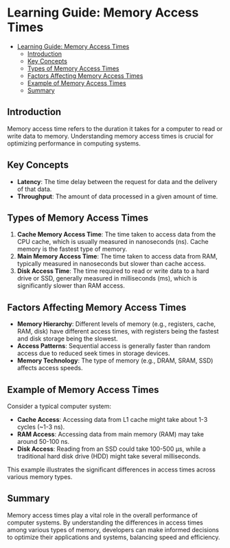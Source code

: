 # Learning Guide: Memory Access Times

- [Learning Guide: Memory Access Times](#learning-guide-memory-access-times)
  - [Introduction](#introduction)
  - [Key Concepts](#key-concepts)
  - [Types of Memory Access Times](#types-of-memory-access-times)
  - [Factors Affecting Memory Access Times](#factors-affecting-memory-access-times)
  - [Example of Memory Access Times](#example-of-memory-access-times)
  - [Summary](#summary)

## Introduction

Memory access time refers to the duration it takes for a computer to read or write data to memory. Understanding memory access times is crucial for optimizing performance in computing systems.

## Key Concepts

- **Latency**: The time delay between the request for data and the delivery of that data.
- **Throughput**: The amount of data processed in a given amount of time.

## Types of Memory Access Times

1. **Cache Memory Access Time**: The time taken to access data from the CPU cache, which is usually measured in nanoseconds (ns). Cache memory is the fastest type of memory.
2. **Main Memory Access Time**: The time taken to access data from RAM, typically measured in nanoseconds but slower than cache access.
3. **Disk Access Time**: The time required to read or write data to a hard drive or SSD, generally measured in milliseconds (ms), which is significantly slower than RAM access.

## Factors Affecting Memory Access Times

- **Memory Hierarchy**: Different levels of memory (e.g., registers, cache, RAM, disk) have different access times, with registers being the fastest and disk storage being the slowest.
- **Access Patterns**: Sequential access is generally faster than random access due to reduced seek times in storage devices.
- **Memory Technology**: The type of memory (e.g., DRAM, SRAM, SSD) affects access speeds.

## Example of Memory Access Times

Consider a typical computer system:

- **Cache Access**: Accessing data from L1 cache might take about 1-3 cycles (~1-3 ns).
- **RAM Access**: Accessing data from main memory (RAM) may take around 50-100 ns.
- **Disk Access**: Reading from an SSD could take 100-500 µs, while a traditional hard disk drive (HDD) might take several milliseconds.

This example illustrates the significant differences in access times across various memory types.

## Summary

Memory access times play a vital role in the overall performance of computer systems. By understanding the differences in access times among various types of memory, developers can make informed decisions to optimize their applications and systems, balancing speed and efficiency.
